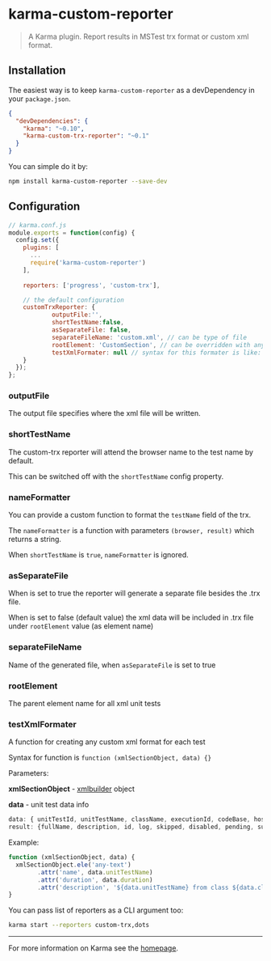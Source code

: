 # karma-custom-reporter

> A Karma plugin. Report results in MSTest trx format or custom xml format.

## Installation

The easiest way is to keep `karma-custom-reporter` as a devDependency in your `package.json`.
```json
{
  "devDependencies": {
    "karma": "~0.10",
    "karma-custom-trx-reporter": "~0.1"
  }
}
```

You can simple do it by:
```bash
npm install karma-custom-reporter --save-dev
```

## Configuration
```js
// karma.conf.js
module.exports = function(config) {
  config.set({
    plugins: [
      ...
      require('karma-custom-reporter')
    ],
    
    reporters: ['progress', 'custom-trx'],

    // the default configuration
    customTrxReporter: {
            outputFile:'',
            shortTestName:false,
            asSeparateFile: false,
            separateFileName: 'custom.xml', // can be type of file
            rootElement: 'CustomSection', // can be overridden with any text
            testXmlFormater: null // syntax for this formater is like: function (xmlSectionObject, data) {} 
    }
  });
};
```

### outputFile
The output file specifies where the xml file will be written.

### shortTestName
The custom-trx reporter will attend the browser name to the test name by default.

This can be switched off with the `shortTestName` config property.

### nameFormatter
You can provide a custom function to format the `testName` field of the trx.

The `nameFormatter` is a function with parameters `(browser, result)` which returns a string.

When `shortTestName` is `true`, `nameFormatter` is ignored.

### asSeparateFile
When is set to true the reporter will generate a separate file besides the .trx file.

When is set to false (default value) the xml data will be included in .trx file under `rootElement` value (as element name) 
### separateFileName
Name of the generated file, when `asSeparateFile` is set to true
### rootElement
The parent element name for all xml unit tests
### testXmlFormater
A function for creating any custom xml format for each test

Syntax for function is ``` function (xmlSectionObject, data) {} ```

Parameters:

**xmlSectionObject** - [xmlbuilder] object

**data** - unit test data info 
```js     
data: { unitTestId, unitTestName, className, executionId, codeBase, hostName, duration, result } 
result: {fullName, description, id, log, skipped, disabled, pending, success, suite, time, executedExpectationsCount, passedExpectations, properties }
```

Example: 
```js 
function (xmlSectionObject, data) {
  xmlSectionObject.ele('any-text')
        .attr('name', data.unitTestName)
        .attr('duration', data.duration)
        .attr('description', '${data.unitTestName} from class ${data.className} ${result.skipped ? "was skipped":""}')
} 
```

You can pass list of reporters as a CLI argument too:
```bash
karma start --reporters custom-trx,dots
```

----

For more information on Karma see the [homepage].

[homepage]: http://karma-runner.github.com
[xmlbuilder]: https://github.com/oozcitak/xmlbuilder-js#readme
